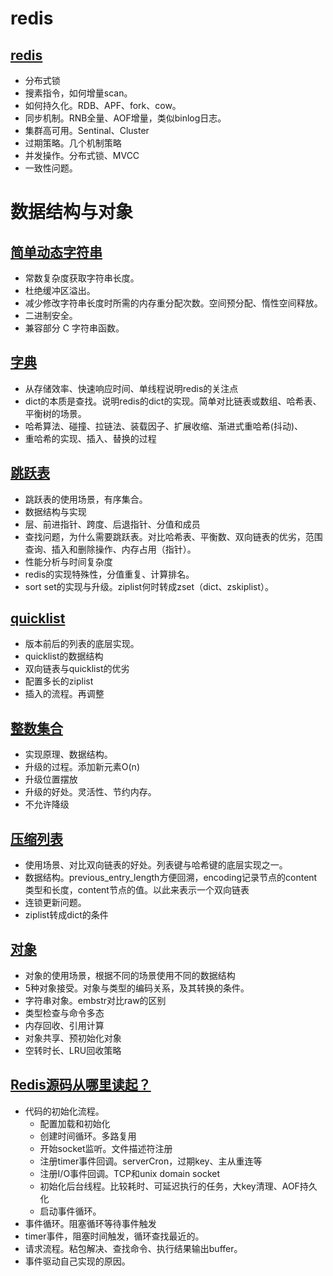 # redis

## [redis](redis.md)

- 分布式锁
- 搜素指令，如何增量scan。
- 如何持久化。RDB、APF、fork、cow。
- 同步机制。RNB全量、AOF增量，类似binlog日志。
- 集群高可用。Sentinal、Cluster
- 过期策略。几个机制策略
- 并发操作。分布式锁、MVCC
- 一致性问题。

# 数据结构与对象

## [简单动态字符串](sds.md)

- 常数复杂度获取字符串长度。
- 杜绝缓冲区溢出。
- 减少修改字符串长度时所需的内存重分配次数。空间预分配、惰性空间释放。
- 二进制安全。
- 兼容部分 C 字符串函数。

## [字典](dict.md)
- 从存储效率、快速响应时间、单线程说明redis的关注点
- dict的本质是查找。说明redis的dict的实现。简单对比链表或数组、哈希表、平衡树的场景。
- 哈希算法、碰撞、拉链法、装载因子、扩展收缩、渐进式重哈希(抖动)、
- 重哈希的实现、插入、替换的过程

## [跳跃表](skiplist.md)
- 跳跃表的使用场景，有序集合。
- 数据结构与实现
- 层、前进指针、跨度、后退指针、分值和成员
- 查找问题，为什么需要跳跃表。对比哈希表、平衡数、双向链表的优劣，范围查询、插入和删除操作、内存占用（指针）。
- 性能分析与时间复杂度
- redis的实现特殊性，分值重复、计算排名。
- sort set的实现与升级。ziplist何时转成zset（dict、zskiplist）。

## [quicklist](quicklist.md)
- 版本前后的列表的底层实现。
- quicklist的数据结构
- 双向链表与quicklist的优劣
- 配置多长的ziplist
- 插入的流程。再调整

## [整数集合](intset.md)
- 实现原理、数据结构。
- 升级的过程。添加新元素O(n)
- 升级位置摆放
- 升级的好处。灵活性、节约内存。
- 不允许降级

## [压缩列表](ziplist.md)
- 使用场景、对比双向链表的好处。列表键与哈希键的底层实现之一。
- 数据结构。previous_entry_length方便回溯，encoding记录节点的content类型和长度，content节点的值。以此来表示一个双向链表
- 连锁更新问题。
- ziplist转成dict的条件


## [对象](对象.md)
- 对象的使用场景，根据不同的场景使用不同的数据结构
- 5种对象接受。对象与类型的编码关系，及其转换的条件。
- 字符串对象。embstr对比raw的区别
- 类型检查与命令多态
- 内存回收、引用计算
- 对象共享、预初始化对象
- 空转时长、LRU回收策略

## [Redis源码从哪里读起？](./<Redis源码从哪里读起？>.md)

- 代码的初始化流程。
  - 配置加载和初始化
  - 创建时间循环。多路复用
  - 开始socket监听。文件描述符注册
  - 注册timer事件回调。serverCron，过期key、主从重连等
  - 注册I/O事件回调。TCP和unix domain socket
  - 初始化后台线程。比较耗时、可延迟执行的任务，大key清理、AOF持久化
  - 启动事件循环。
- 事件循环。阻塞循环等待事件触发
- timer事件，阻塞时间触发，循环查找最近的。
- 请求流程。粘包解决、查找命令、执行结果输出buffer。
- 事件驱动自己实现的原因。
